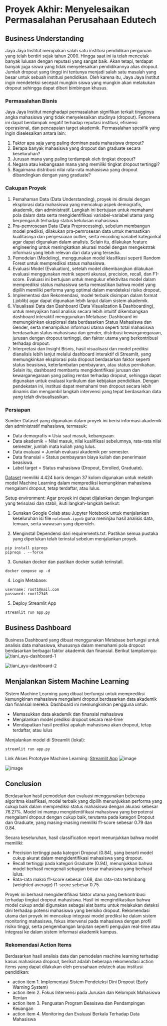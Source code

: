 # Proyek Akhir: Menyelesaikan Permasalahan Perusahaan Edutech

## Business Understanding
Jaya Jaya Institut merupakan salah satu institusi pendidikan perguruan yang telah berdiri sejak tahun 2000. Hingga saat ini ia telah mencetak banyak lulusan dengan reputasi yang sangat baik. Akan tetapi, terdapat banyak juga siswa yang tidak menyelesaikan pendidikannya alias dropout. Jumlah dropout yang tinggi ini tentunya menjadi salah satu masalah yang besar untuk sebuah institusi pendidikan. Oleh karena itu, Jaya Jaya Institut ingin mendeteksi secepat mungkin siswa yang mungkin akan melakukan dropout sehingga dapat diberi bimbingan khusus.

### Permasalahan Bisnis
Jaya Jaya Institut menghadapi permasalahan signifikan terkait tingginya angka mahasiswa yang tidak menyelesaikan studinya (dropout). Fenomena ini dapat berdampak negatif terhadap reputasi institusi, efisiensi operasional, dan pencapaian target akademik. Permasalahan spesifik yang ingin diselesaikan antara lain:
1. Faktor apa saja yang paling dominan pada mahasiswa dropout?
2. Berapa banyak mahasiswa yang dropout dan graduate secara keseluruhan?
3. Jurusan mana yang paling terdampak oleh tingkat dropout?
4. Negara atau kebangsaan mana yang memiliki tingkat dropout tertinggi?
5. Bagaimana distribusi nilai rata-rata mahasiswa yang dropout dibandingkan dengan yang graduate?

### Cakupan Proyek
1. Pemahaman Data (Data Understanding), proyek ini dimulai dengan eksplorasi data mahasiswa yang mencakup aspek demografis, akademik, dan administratif. Langkah ini bertujuan untuk memahami pola dalam data serta mengidentifikasi variabel-variabel utama yang berpengaruh terhadap status kelulusan mahasiswa.
2. Pra-pemrosesan Data (Data Preprocessing), sebelum membangun model prediksi, dilakukan pra-pemrosesan data untuk memastikan kualitasnya dan penyesuaian outlier, serta encoding variabel kategorikal agar dapat digunakan dalam analisis. Selain itu, dilakukan feature engineering untuk meningkatkan akurasi model dengan mengekstrak informasi yang lebih relevan dari data yang tersedia.
3. Pemodelan (Modeling), menggunakan model klasifikasi seperti Random Forest untuk memprediksi status mahasiswa.
4. Evaluasi Model (Evaluation), setelah model dikembangkan dilakukan evaluasi menggunakan metrik seperti akurasi, precision, recall, dan F1-score. Evaluasi ini bertujuan untuk mengukur efektivitas model dalam memprediksi status mahasiswa serta memastikan bahwa model yang dipilih memiliki performa yang optimal dalam mendeteksi risiko dropout.
5. Implementasi dan Rekomendasi, model terbaik disimpan dalam format (.joblib) agar dapat digunakan lebih lanjut dalam sistem akademik.
6. Visualisasi Data dan Dashboard (Data Visualization & Dashboarding), untuk menyajikan hasil analisis secara lebih intuitif dikembangkan dashboard interaktif menggunakan Metabase. Dashboard ini memungkinkan eksplorasi data berdasarkan Status Mahasiswa dan Gender, serta menampilkan informasi utama seperti total mahasiswa berdasarkan status mahasiswa dan gender, distribusi kewarganegaraan, jurusan dengan dropout tertinggi, dan faktor utama yang berkontribusi terhadap dropout.
7. Interpretasi dan Insight Bisnis, hasil visualisasi dan model prediksi dianalisis lebih lanjut melalui dashboard interaktif di Streamlit, yang memungkinkan eksplorasi pola dropout berdasarkan faktor seperti status beasiswa, keterlambatan pembayaran, atau status pernikahan. Selain itu, dashboard membantu mengidentifikasi jurusan dan kewarganegaraan yang paling rentan terhadap dropout, sehingga dapat digunakan untuk evaluasi kurikulum dan kebijakan pendidikan. Dengan pendekatan ini, institusi dapat memahami tren dropout secara lebih dinamis dan mengambil langkah intervensi yang tepat berdasarkan data yang telah divisualisasikan.

### Persiapan

Sumber Dataset yang digunakan dalam proyek ini berisi informasi akademik dan administratif mahasiswa, termasuk:
- Data demografis = Usia saat masuk, kebangsaan.
- Data akademik = Nilai masuk, nilai kualifikasi sebelumnya, rata-rata nilai semester, jumlah mata kuliah yang lulus.
- Data evaluasi = Jumlah evaluasi akademik per semester.
- Data finansial = Status pembayaran biaya kuliah dan penerimaan beasiswa.
- Label target = Status mahasiswa (Dropout, Enrolled, Graduate).

[Dataset](https://github.com/dicodingacademy/dicoding_dataset/blob/main/students_performance/data.csv)
memiliki 4.424 baris dengan 37 kolom digunakan untuk melatih model Machine Learning dalam memprediksi kemungkinan mahasiswa mengalami dropout, tetap terdaftar, atau lulus.

Setup environment:
Agar proyek ini dapat dijalankan dengan lingkungan yang terisolasi dan stabil, ikuti langkah-langkah berikut:

1. Gunakan Google Colab atau Jupyter Notebook untuk menjalankan keseluruhan isi file `notebook.ipynb` guna meninjau hasil analisis data, temuan, serta wawasan yang diperoleh.

2. Menginstal Dependensi dari requirements.txt. Pastikan semua pustaka yang diperlukan telah terinstal sebelum menjalankan proyek.

```
pip install pipreqs
pipreqs . --force
```

3. Gunakan docker dan pastikan docker sudah terinstall.

```
docker compose up -d
```

4. Login Metabase:

```
username: root1@mail.com
password: root12345
```

5. Deploy Streamlit App
```
streamlit run app.py
```


## Business Dashboard
Business Dashboard yang dibuat menggunakan Metabase berfungsi untuk analisis data mahasiswa, khususnya dalam memahami pola dropout berdasarkan berbagai faktor akademik dan finansial.  Berikut tampilannya:
![tiani_ayu-dashboard-1](https://github.com/user-attachments/assets/38126783-949f-4bce-ad87-22bffb9ceca9)

 ![tiani_ayu-dashboard-2](https://github.com/user-attachments/assets/0060e2d0-11cd-4b34-99d1-7cb11a9460c4)

## Menjalankan Sistem Machine Learning
Sistem Machine Learning yang dibuat berfungsi untuk memprediksi kemungkinan mahasiswa mengalami dropout berdasarkan data akademik dan finansial mereka. Dashboard ini memungkinkan pengguna untuk: 
- Memasukkan data akademik dan finansial mahasiswa
- Menjalankan model prediksi dropout secara real-time
- Mendapatkan hasil prediksi apakah mahasiswa akan dropout, tetap terdaftar, atau lulus

Menjalankan model di Streamlit (lokal):
```
streamlit run app.py
```
Link Akses Prototype Machine Learning: [Streamlit App](https://dudidudidam.streamlit.app/)
![image](https://github.com/user-attachments/assets/58a8ff17-e011-4767-8803-45c3712a9e59)

![image](https://github.com/user-attachments/assets/f3f3dd9e-40ba-4602-9ba5-a5e2f68fab09)

## Conclusion
Berdasarkan hasil pemodelan dan evaluasi menggunakan beberapa algoritma klasifikasi, model terbaik yang dipilih menunjukkan performa yang cukup baik dalam memprediksi status mahasiswa dengan akurasi sebesar 76.27%. Model ini mampu mengidentifikasi mahasiswa yang berpotensi mengalami dropout dengan cukup baik, terutama pada kategori Dropout dan Graduate, yang masing-masing memiliki f1-score sebesar 0.79 dan 0.84.

Secara keseluruhan, hasil classification report menunjukkan bahwa model memiliki:
- Precision tertinggi pada kategori Dropout (0.84), yang berarti model cukup akurat dalam mengidentifikasi mahasiswa yang dropout.
- Recall tertinggi pada kategori Graduate (0.94), menunjukkan bahwa model berhasil mengenali sebagian besar mahasiswa yang berhasil lulus.
- Rata-rata makro f1-score sebesar 0.68, dan rata-rata tertimbang (weighted average) f1-score sebesar 0.75.

Proyek ini berhasil mengidentifikasi faktor utama yang berkontribusi terhadap tingkat dropout mahasiswa. Hasil ini mengindikasikan bahwa model cukup andal digunakan sebagai alat bantu untuk melakukan deteksi dini terhadap potensi mahasiswa yang berisiko dropout. Rekomendasi utama dari proyek ini mencakup integrasi model prediksi ke dalam sistem monitoring mahasiswa, fokus intervensi pada mahasiswa dengan profil risiko tinggi, serta pengembangan lanjutan seperti pengujian real-time atau integrasi ke dalam sistem informasi akademik kampus. 

### Rekomendasi Action Items
Berdasarkan hasil analisis data dan pemodelan machine learning terhadap kasus mahasiswa dropout, berikut adalah beberapa rekomendasi action items yang dapat dilakukan oleh perusahaan edutech atau institusi pendidikan:
- action item 1. Implementasi Sistem Pendeteksi Dini Dropout (Early Warning System)
- action item 2. Fokus Intervensi pada Jurusan dan Kelompok Mahasiswa Rentan
- action item 3. Penguatan Program Beasiswa dan Pendampingan Keuangan
- action item 4. Monitoring dan Evaluasi Berkala Terhadap Data Mahasiswa
